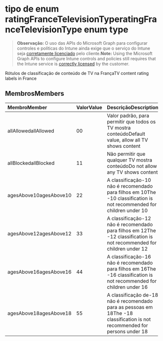 # <a name="ratingfrancetelevisiontype-enum-type"></a><span data-ttu-id="66cbd-101">tipo de enum ratingFranceTelevisionType</span><span class="sxs-lookup"><span data-stu-id="66cbd-101">ratingFranceTelevisionType enum type</span></span>

> <span data-ttu-id="66cbd-102">**Observação:** O uso das APIs do Microsoft Graph para configurar controles e políticas do Intune ainda exige que o serviço do Intune seja [corretamente licenciado](https://go.microsoft.com/fwlink/?linkid=839381) pelo cliente.</span><span class="sxs-lookup"><span data-stu-id="66cbd-102">**Note:** Using the Microsoft Graph APIs to configure Intune controls and policies still requires that the Intune service is [correctly licensed](https://go.microsoft.com/fwlink/?linkid=839381) by the customer.</span></span>

<span data-ttu-id="66cbd-103">Rótulos de classificação de conteúdo de TV na França</span><span class="sxs-lookup"><span data-stu-id="66cbd-103">TV content rating labels in France</span></span>
## <a name="members"></a><span data-ttu-id="66cbd-104">Membros</span><span class="sxs-lookup"><span data-stu-id="66cbd-104">Members</span></span>
|<span data-ttu-id="66cbd-105">Membro</span><span class="sxs-lookup"><span data-stu-id="66cbd-105">Member</span></span>|<span data-ttu-id="66cbd-106">Valor</span><span class="sxs-lookup"><span data-stu-id="66cbd-106">Value</span></span>|<span data-ttu-id="66cbd-107">Descrição</span><span class="sxs-lookup"><span data-stu-id="66cbd-107">Description</span></span>|
|:---|:---|:---|
|<span data-ttu-id="66cbd-108">allAllowed</span><span class="sxs-lookup"><span data-stu-id="66cbd-108">allAllowed</span></span>|<span data-ttu-id="66cbd-109">0</span><span class="sxs-lookup"><span data-stu-id="66cbd-109">0</span></span>|<span data-ttu-id="66cbd-110">Valor padrão, para permitir que todos os TV mostra conteúdo</span><span class="sxs-lookup"><span data-stu-id="66cbd-110">Default value, allow all TV shows content</span></span>|
|<span data-ttu-id="66cbd-111">allBlocked</span><span class="sxs-lookup"><span data-stu-id="66cbd-111">allBlocked</span></span>|<span data-ttu-id="66cbd-112">1</span><span class="sxs-lookup"><span data-stu-id="66cbd-112">1</span></span>|<span data-ttu-id="66cbd-113">Não permitir que qualquer TV mostra conteúdo</span><span class="sxs-lookup"><span data-stu-id="66cbd-113">Do not allow any TV shows content</span></span>|
|<span data-ttu-id="66cbd-114">agesAbove10</span><span class="sxs-lookup"><span data-stu-id="66cbd-114">agesAbove10</span></span>|<span data-ttu-id="66cbd-115">2</span><span class="sxs-lookup"><span data-stu-id="66cbd-115">2</span></span>|<span data-ttu-id="66cbd-116">A classificação-10 não é recomendado para filhos em 10</span><span class="sxs-lookup"><span data-stu-id="66cbd-116">The -10 classification is not recommended for children under 10</span></span>|
|<span data-ttu-id="66cbd-117">agesAbove12</span><span class="sxs-lookup"><span data-stu-id="66cbd-117">agesAbove12</span></span>|<span data-ttu-id="66cbd-118">3</span><span class="sxs-lookup"><span data-stu-id="66cbd-118">3</span></span>|<span data-ttu-id="66cbd-119">A classificação-12 não é recomendado para filhos em 12</span><span class="sxs-lookup"><span data-stu-id="66cbd-119">The -12 classification is not recommended for children under 12</span></span>|
|<span data-ttu-id="66cbd-120">agesAbove16</span><span class="sxs-lookup"><span data-stu-id="66cbd-120">agesAbove16</span></span>|<span data-ttu-id="66cbd-121">4</span><span class="sxs-lookup"><span data-stu-id="66cbd-121">4</span></span>|<span data-ttu-id="66cbd-122">A classificação-16 não é recomendado para filhos em 16</span><span class="sxs-lookup"><span data-stu-id="66cbd-122">The -16 classification is not recommended for children under 16</span></span>|
|<span data-ttu-id="66cbd-123">agesAbove18</span><span class="sxs-lookup"><span data-stu-id="66cbd-123">agesAbove18</span></span>|<span data-ttu-id="66cbd-124">5</span><span class="sxs-lookup"><span data-stu-id="66cbd-124">5</span></span>|<span data-ttu-id="66cbd-125">A classificação de-18 não é recomendado para as pessoas em 18</span><span class="sxs-lookup"><span data-stu-id="66cbd-125">The -18 classification is not recommended for persons under 18</span></span>|




